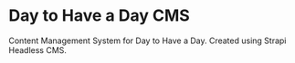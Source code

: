 # Day to Have a Day CMS

Content Management System for Day to Have a Day. Created using Strapi Headless CMS.
